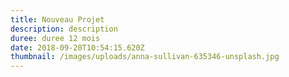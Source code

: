 ```yaml
---
title: Nouveau Projet
description: description
duree: duree 12 mois
date: 2018-09-20T10:54:15.620Z
thumbnail: /images/uploads/anna-sullivan-635346-unsplash.jpg
---
```


